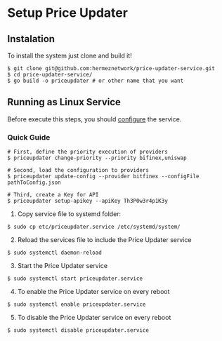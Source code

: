 # Setup Price Updater

## Instalation

To install the system just clone and build it!
```bash=
$ git clone git@github.com:hermeznetwork/price-updater-service.git
$ cd price-updater-service/
$ go build -o priceupdater # or other name that you want
```

## Running as Linux Service

Before execute this steps, you should [configure](https://github.com/hermeznetwork/price-updater-service#configuration) the service.

### Quick Guide

```cmd=
# First, define the priority execution of providers
$ priceupdater change-priority --priority bifinex,uniswap

# Second, load the configuration to providers
$ priceupdater update-config --provider bitfinex --configFile pathToConfig.json

# Third, create a Key for API
$ priceupdater setup-apikey --apiKey Th3P0w3r4p1K3y
```

1. Copy service file to systemd folder:

```cmd=
$ sudo cp etc/priceupdater.service /etc/systemd/system/
```

2. Reload the services file to include the Price Updater service

```cmd=
$ sudo systemctl daemon-reload
```

3. Start the Price Updater service

```cmd=
$ sudo systemctl start priceupdater.service
```

4. To enable the Price Updater service on every reboot

```cmd=
$ sudo systemctl enable priceupdater.service
```

5. To disable the Price Updater service on every reboot

```cmd=
$ sudo systemctl disable priceupdater.service
```
